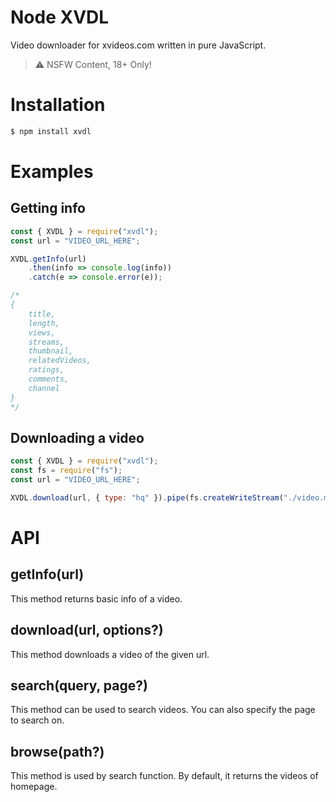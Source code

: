 # Node XVDL
Video downloader for xvideos.com written in pure JavaScript.

> ⚠ NSFW Content, 18+ Only!

# Installation

```sh
$ npm install xvdl
```

# Examples
## Getting info

```js
const { XVDL } = require("xvdl");
const url = "VIDEO_URL_HERE";

XVDL.getInfo(url)
    .then(info => console.log(info))
    .catch(e => console.error(e));

/*
{
    title,
    length,
    views,
    streams,
    thumbnail,
    relatedVideos,
    ratings,
    comments,
    channel
}
*/
```

## Downloading a video

```js
const { XVDL } = require("xvdl");
const fs = require("fs");
const url = "VIDEO_URL_HERE";

XVDL.download(url, { type: "hq" }).pipe(fs.createWriteStream("./video.mp4"))
```

# API
## getInfo(url)
This method returns basic info of a video.

## download(url, options?)
This method downloads a video of the given url.

## search(query, page?)
This method can be used to search videos. You can also specify the page to search on.

## browse(path?)
This method is used by search function. By default, it returns the videos of homepage.